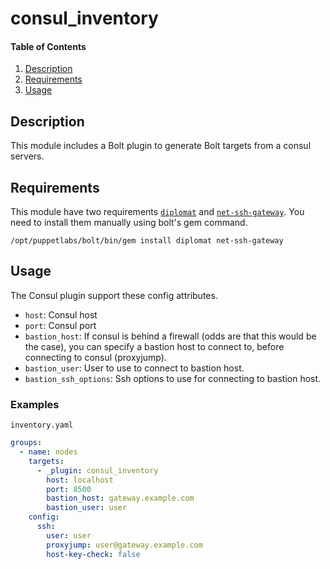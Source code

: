 # consul_inventory

#### Table of Contents

1. [Description](#description)
2. [Requirements](#requirements)
3. [Usage](#usage)

## Description

This module includes a Bolt plugin to generate Bolt targets from a consul servers.

## Requirements

This module have two requirements [`diplomat`](https://rubygems.org/gems/diplomat) and [`net-ssh-gateway`](https://rubygems.org/gems/net-ssh-gateway). You need to install them
manually using bolt's gem command.

```
/opt/puppetlabs/bolt/bin/gem install diplomat net-ssh-gateway
```

## Usage

The Consul plugin support these config attributes.

- `host`: Consul host
- `port`: Consul port
- `bastion_host`: If consul is behind a firewall (odds are that this would be the case), you can specify a bastion host to connect to, before connecting to consul (proxyjump).
- `bastion_user`: User to use to connect to bastion host.
- `bastion_ssh_options`: Ssh options to use for connecting to bastion host.

### Examples

`inventory.yaml`
```yaml
groups:
  - name: nodes
    targets:
      - _plugin: consul_inventory
        host: localhost
        port: 8500
        bastion_host: gateway.example.com
        bastion_user: user
    config:
      ssh:
        user: user
        proxyjump: user@gateway.example.com
        host-key-check: false
```
